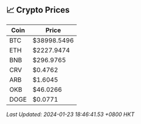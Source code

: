 ## 📈 Crypto Prices

| Coin | Price |
| ---- | ----- |
| BTC | $38998.5496 |
| ETH | $2227.9474 |
| BNB | $296.9765 |
| CRV | $0.4762 |
| ARB | $1.6045 |
| OKB | $46.0266 |
| DOGE | $0.0771 |

_Last Updated: 2024-01-23 18:46:41.53 +0800 HKT_